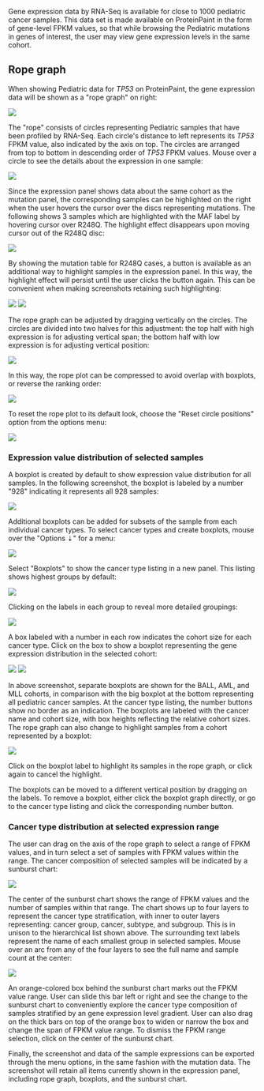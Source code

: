 Gene expression data by RNA-Seq is available for close to 1000 pediatric
cancer samples. This data set is made available on ProteinPaint in the
form of gene-level FPKM values, so that while browsing the Pediatric
mutations in genes of interest, the user may view gene expression levels
in the same cohort.

## Rope graph

When showing Pediatric data for *TP53* on ProteinPaint, the gene
expression data will be shown as a "rope graph" on right:

![](../../images/guides/proteinpaint/exploring-gene-expression/media/image14.png)

The "rope" consists of circles representing Pediatric samples that have
been profiled by RNA-Seq. Each circle's distance to left represents its
*TP53* FPKM value, also indicated by the axis on top. The circles are
arranged from top to bottom in descending order of *TP53* FPKM values.
Mouse over a circle to see the details about the expression in one
sample:

![](../../images/guides/proteinpaint/exploring-gene-expression/media/image4.png)

Since the expression panel shows data about the same cohort as the
mutation panel, the corresponding samples can be highlighted on the
right when the user hovers the cursor over the discs representing
mutations. The following shows 3 samples which are highlighted with the
MAF label by hovering cursor over R248Q. The highlight effect disappears
upon moving cursor out of the R248Q disc:

![](../../images/guides/proteinpaint/exploring-gene-expression/media/image8.png)

By showing the mutation table for R248Q cases, a button is available as
an additional way to highlight samples in the expression panel. In this
way, the highlight effect will persist until the user clicks the button
again. This can be convenient when making screenshots retaining such
highlighting:

![](../../images/guides/proteinpaint/exploring-gene-expression/media/image12.png)
![](../../images/guides/proteinpaint/exploring-gene-expression/media/image2.png)

The rope graph can be adjusted by dragging vertically on the circles.
The circles are divided into two halves for this adjustment: the top
half with high expression is for adjusting vertical span; the bottom
half with low expression is for adjusting vertical position:

![](../../images/guides/proteinpaint/exploring-gene-expression/media/image5.png)

In this way, the rope plot can be compressed to avoid overlap with
boxplots, or reverse the ranking order:

![](../../images/guides/proteinpaint/exploring-gene-expression/media/image15.png)

To reset the rope plot to its default look, choose the "Reset circle
positions" option from the options menu:

![](../../images/guides/proteinpaint/exploring-gene-expression/media/image3.png)

### **Expression value distribution of selected samples**

A boxplot is created by default to show expression value distribution
for all samples. In the following screenshot, the boxplot is labeled by
a number "928" indicating it represents all 928 samples:

![](../../images/guides/proteinpaint/exploring-gene-expression/media/image1.png)

Additional boxplots can be added for subsets of the sample from each
individual cancer types. To select cancer types and create boxplots,
mouse over the "Options ⇣" for a menu:

![](../../images/guides/proteinpaint/exploring-gene-expression/media/image11.png)

Select "Boxplots" to show the cancer type listing in a new panel. This
listing shows highest groups by default:

![](../../images/guides/proteinpaint/exploring-gene-expression/media/image17.png)

Clicking on the labels in each group to reveal more detailed groupings:

![](../../images/guides/proteinpaint/exploring-gene-expression/media/image13.png)

A box labeled with a number in each row indicates the cohort size for
each cancer type. Click on the box to show a boxplot representing the
gene expression distribution in the selected cohort:

![](../../images/guides/proteinpaint/exploring-gene-expression/media/image7.png)
![](../../images/guides/proteinpaint/exploring-gene-expression/media/image9.png)

In above screenshot, separate boxplots are shown for the BALL, AML, and
MLL cohorts, in comparison with the big boxplot at the bottom
representing all pediatric cancer samples. At the cancer type listing,
the number buttons show no border as an indication. The boxplots are
labeled with the cancer name and cohort size, with box heights
reflecting the relative cohort sizes. The rope graph can also change to
highlight samples from a cohort represented by a boxplot:

![](../../images/guides/proteinpaint/exploring-gene-expression/media/image6.png)

Click on the boxplot label to highlight its samples in the rope graph,
or click again to cancel the highlight.

The boxplots can be moved to a different vertical position by dragging
on the labels. To remove a boxplot, either click the boxplot graph
directly, or go to the cancer type listing and click the corresponding
number button.

### **Cancer type distribution at selected expression range**

The user can drag on the axis of the rope graph to select a range of
FPKM values, and in turn select a set of samples with FPKM values within
the range. The cancer composition of selected samples will be indicated
by a sunburst chart:

![](../../images/guides/proteinpaint/exploring-gene-expression/media/image16.png)

The center of the sunburst chart shows the range of FPKM values and the
number of samples within that range. The chart shows up to four layers
to represent the cancer type stratification, with inner to outer layers
representing: cancer group, cancer, subtype, and subgroup. This is in
unison to the hierarchical list shown above. The surrounding text labels
represent the name of each smallest group in selected samples. Mouse
over an arc from any of the four layers to see the full name and sample
count at the center:

![](../../images/guides/proteinpaint/exploring-gene-expression/media/image10.png)

An orange-colored box behind the sunburst chart marks out the FPKM value
range. User can slide this bar left or right and see the change to the
sunburst chart to conveniently explore the cancer type composition of
samples stratified by an gene expression level gradient. User can also
drag on the thick bars on top of the orange box to widen or narrow the
box and change the span of FPKM value range. To dismiss the FPKM range
selection, click on the center of the sunburst chart.

Finally, the screenshot and data of the sample expressions can be
exported through the menu options, in the same fashion with the mutation
data. The screenshot will retain all items currently shown in the
expression panel, including rope graph, boxplots, and the sunburst
chart.
